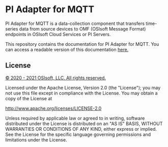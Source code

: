 # PI Adapter for MQTT

PI Adapter for MQTT is a data-collection component that transfers time-series data from source devices to OMF (OSIsoft Message Format) endpoints in OSIsoft Cloud Services or PI Servers.

This repository contains the documentation for PI Adapter for MQTT. You can access a readable version of this documentation [here.](https://osisoft.github.io/PI-Adapter-MQTT-Docs/content/)

## License

<a href="https://www.osisoft.com/copyright/">© 2020 - 2021 OSIsoft, LLC. All rights reserved.</a>

Licensed under the Apache License, Version 2.0 (the "License"); you may not use this file except in compliance with the License. You may obtain a copy of the License at

http://www.apache.org/licenses/LICENSE-2.0

Unless required by applicable law or agreed to in writing, software distributed under the License is distributed on an "AS IS" BASIS, WITHOUT WARRANTIES OR CONDITIONS OF ANY KIND, either express or implied. See the License for the specific language governing permissions and limitations under the License.

